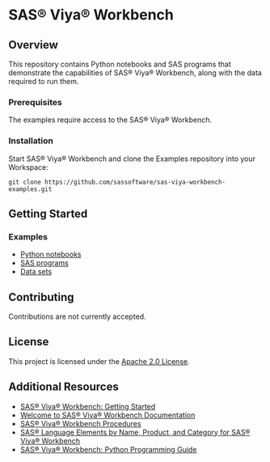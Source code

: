# SAS® Viya® Workbench <!-- omit in toc -->

## Overview

This repository contains Python notebooks and SAS programs that demonstrate
the capabilities of SAS® Viya® Workbench, along with the data required
to run them.

### Prerequisites

The examples require access to the SAS® Viya® Workbench.

### Installation

Start SAS® Viya® Workbench and clone the Examples repository into your Workspace:

`git clone https://github.com/sassoftware/sas-viya-workbench-examples.git`

## Getting Started

### Examples

- [Python notebooks](./python/README.md)
- [SAS programs](./sas/README.md)
- [Data sets](./data/README.md)

## Contributing

Contributions are not currently accepted.

## License

This project is licensed under the [Apache 2.0 License](LICENSE).

## Additional Resources

- [SAS® Viya® Workbench: Getting Started](https://documentation.sas.com/?cdcId=workbenchcdc&cdcVersion=default&docsetId=workbenchgs&docsetTarget=titlepage.htm)
- [Welcome to SAS® Viya® Workbench Documentation](https://documentation.sas.com/?cdcId=workbenchcdc&cdcVersion=default&docsetId=workbenchwlcm&docsetTarget=home.htm)
- [SAS® Viya® Workbench Procedures](https://documentation.sas.com/?cdcId=workbenchcdc&cdcVersion=default&docsetId=workbenchprocs&docsetTarget=n1xot8d31pfd0in1puiry6rhrum8.htm)
- [SAS® Language Elements by Name, Product, and Category for SAS® Viya® Workbench](https://documentation.sas.com/?cdcId=workbenchcdc&cdcVersion=default&docsetId=vwballprodsle&docsetTarget=titlepage.htm)
- [SAS® Viya® Workbench: Python Programming Guide](https://documentation.sas.com/?cdcId=workbenchcdc&cdcVersion=default&docsetId=explore&docsetTarget=titlepage.htm)
